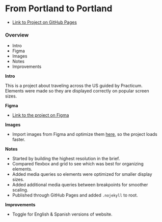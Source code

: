 # From Portland to Portland

* [Link to Project on GitHub Pages](https://wherestoto.github.io/web_project_3/)

### Overview
* Intro
* Figma
* Images
* Notes
* Improvements

**Intro**

This is a project about traveling across the US guided by Practicum. Elements were made so they are displayed correctly on popular screen sizes.

**Figma**

* [Link to the project on Figma](https://www.figma.com/file/AtbNbstbxWPcMqvF061V0R/Sprint-3%3A-From-Portland-to-Portland-%7C-desktop-%2B-mobile?node-id=0%3A1)

**Images**

* Import images from Figma and optimize them [here](https://tinypng.com/), so the project loads faster. 

**Notes**

* Started by building the highest resolution in the brief. 
* Compared flexbox and grid to see which was best for organizing elements.
* Added media queries so elements were optimized for smaller display sizes.
* Added additional media queries between breakpoints for smoother scaling.
* Published through GitHub Pages and added ```.nojekyll``` to root.

**Improvements**

* Toggle for English & Spanish versions of website.
